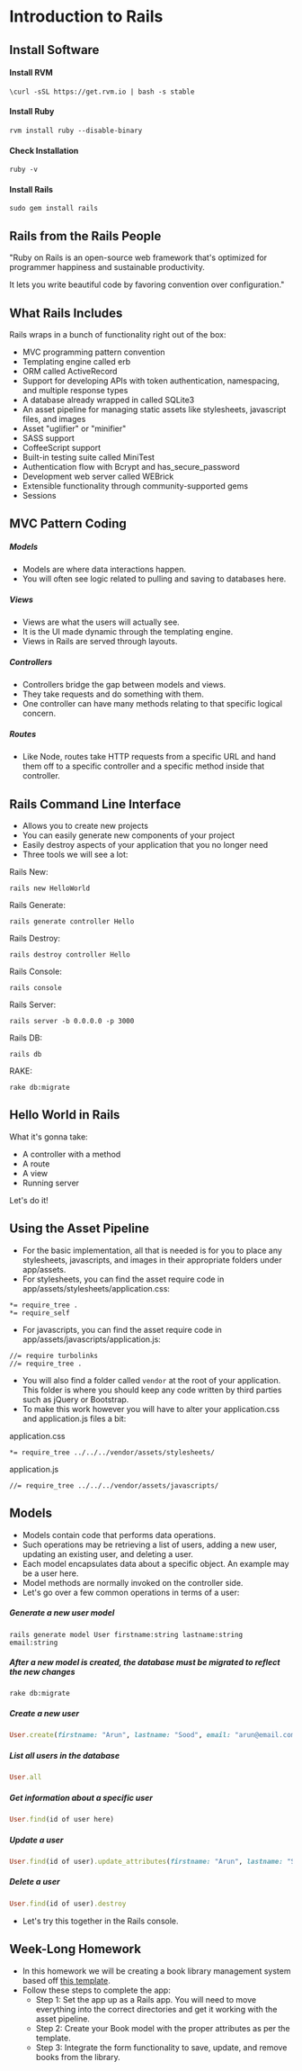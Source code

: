 # Introduction to Rails

## Install Software

#### Install RVM

`\curl -sSL https://get.rvm.io | bash -s stable`

#### Install Ruby

`rvm install ruby --disable-binary`

#### Check Installation

`ruby -v`

#### Install Rails

`sudo gem install rails`

## Rails from the Rails People

"Ruby on Rails is an open-source web framework that's optimized for programmer happiness and sustainable productivity.

It lets you write beautiful code by favoring convention over configuration."

## What Rails Includes

Rails wraps in a bunch of functionality right out of the box:
- MVC programming pattern convention
- Templating engine called erb
- ORM called ActiveRecord
- Support for developing APIs with token authentication, namespacing, and multiple response types
- A database already wrapped in called SQLite3
- An asset pipeline for managing static assets like stylesheets, javascript files, and images
- Asset "uglifier" or "minifier"
- SASS support
- CoffeeScript support
- Built-in testing suite called MiniTest
- Authentication flow with Bcrypt and has_secure_password
- Development web server called WEBrick
- Extensible functionality through community-supported gems
- Sessions

## MVC Pattern Coding

##### Models
- Models are where data interactions happen.
- You will often see logic related to pulling and saving to databases here.

##### Views
- Views are what the users will actually see.
- It is the UI made dynamic through the templating engine.
- Views in Rails are served through layouts.

##### Controllers
- Controllers bridge the gap between models and views.
- They take requests and do something with them.
- One controller can have many methods relating to that specific logical concern.

##### Routes
- Like Node, routes take HTTP requests from a specific URL and hand them off to a specific controller and a specific method inside that controller.

## Rails Command Line Interface
- Allows you to create new projects
- You can easily generate new components of your project
- Easily destroy aspects of your application that you no longer need
- Three tools we will see a lot:

Rails New:

```
rails new HelloWorld
```

Rails Generate:

```
rails generate controller Hello
```

Rails Destroy:

```
rails destroy controller Hello
```

Rails Console:

```
rails console
```

Rails Server:

```
rails server -b 0.0.0.0 -p 3000
```

Rails DB:

```
rails db
```

RAKE:

```
rake db:migrate
```

## Hello World in Rails

What it's gonna take:
- A controller with a method
- A route
- A view
- Running server

Let's do it!

## Using the Asset Pipeline
- For the basic implementation, all that is needed is for you to place any stylesheets, javascripts, and images in their appropriate folders under app/assets.
- For stylesheets, you can find the asset require code in app/assets/stylesheets/application.css:

```
*= require_tree .
*= require_self
```

- For javascripts, you can find the asset require code in app/assets/javascripts/application.js:

```
//= require turbolinks
//= require_tree .
```

- You will also find a folder called `vendor` at the root of your application. This folder is where you should keep any code written by third parties such as jQuery or Bootstrap.
- To make this work however you will have to alter your application.css and application.js files a bit:

application.css

```
*= require_tree ../../../vendor/assets/stylesheets/
```

application.js

```
//= require_tree ../../../vendor/assets/javascripts/
```

## Models
- Models contain code that performs data operations.
- Such operations may be retrieving a list of users, adding a new user, updating an existing user, and deleting a user.
- Each model encapsulates data about a specific object. An example may be a user here.
- Model methods are normally invoked on the controller side.
- Let's go over a few common operations in terms of a user:

##### Generate a new user model

```
rails generate model User firstname:string lastname:string email:string
```

##### After a new model is created, the database must be migrated to reflect the new changes

```
rake db:migrate
```

##### Create a new user

```ruby
User.create(firstname: "Arun", lastname: "Sood", email: "arun@email.com")
```

##### List all users in the database

```ruby
User.all
```

##### Get information about a specific user

```ruby
User.find(id of user here)
```

##### Update a user

```ruby
User.find(id of user).update_attributes(firstname: "Arun", lastname: "Sood", email: "arun@email.com")
```

##### Delete a user

```ruby
User.find(id of user).destroy
```

- Let's try this together in the Rails console.

## Week-Long Homework
- In this homework we will be creating a book library management system based off [this template](book_manager_html/).
- Follow these steps to complete the app:
	- Step 1: Set the app up as a Rails app. You will need to move everything into the correct directories and get it working with the asset pipeline.
	- Step 2: Create your Book model with the proper attributes as per the template.
	- Step 3: Integrate the form functionality to save, update, and remove books from the library.